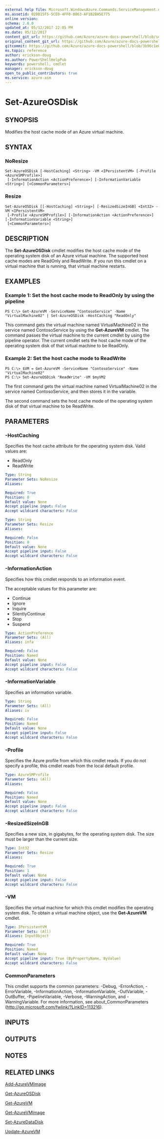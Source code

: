 ```yaml
---
external help file: Microsoft.WindowsAzure.Commands.ServiceManagement.dll-Help.xml
ms.assetid: 02DB15F5-5CE0-4FF0-8863-AF1B2BA5E775
online version:
schema: 2.0.0
updated_at: 05/12/2017 22:05 PM
ms.date: 05/12/2017
content_git_url: https://github.com/Azure/azure-docs-powershell/blob/sdw-version-test/azureps-cmdlets-docs/ServiceManagement/Azure/v4.0.0/Set-AzureOSDisk.md
original_content_git_url: https://github.com/Azure/azure-docs-powershell/blob/sdw-version-test/azureps-cmdlets-docs/ServiceManagement/Azure/v4.0.0/Set-AzureOSDisk.md
gitcommit: https://github.com/Azure/azure-docs-powershell/blob/3b96c1e0b28fc56dfbf6de55728d5478e0d02def
ms.topic: reference
author: erickson-doug
ms.author: PowerShellHelpPub
keywords: powershell, cmdlet
manager: erickson-doug
open_to_public_contributors: true
ms.service: azure-asm
---
```


# Set-AzureOSDisk

## SYNOPSIS
Modifies the host cache mode of an Azure virtual machine.

## SYNTAX

### NoResize
```
Set-AzureOSDisk [-HostCaching] <String> -VM <IPersistentVM> [-Profile <AzureSMProfile>]
 [-InformationAction <ActionPreference>] [-InformationVariable <String>] [<CommonParameters>]
```

### Resize
```
Set-AzureOSDisk [[-HostCaching] <String>] [-ResizedSizeInGB] <Int32> -VM <IPersistentVM>
 [-Profile <AzureSMProfile>] [-InformationAction <ActionPreference>] [-InformationVariable <String>]
 [<CommonParameters>]
```

## DESCRIPTION
The **Set-AzureOSDisk** cmdlet modifies the host cache mode of the operating system disk of an Azure virtual machine.
The supported host cache modes are ReadOnly and ReadWrite.
If you run this cmdlet on a virtual machine that is running, that virtual machine restarts.

## EXAMPLES

### Example 1: Set the host cache mode to ReadOnly by using the pipeline
```
PS C:\> Get-AzureVM -ServiceName "ContosoService" -Name "VirtualMachine02" | Set-AzureOSDisk -HostCaching "ReadOnly"
```

This command gets the virtual machine named VirtualMachine02 in the service named ContosoService by using the **Get-AzureVM** cmdlet.
The command passes the virtual machine to the current cmdlet by using the pipeline operator.
The current cmdlet sets the host cache mode of the operating system disk of that virtual machine to be ReadOnly.

### Example 2: Set the host cache mode to ReadWrite
```
PS C:\> $VM = Get-AzureVM -ServiceName "ContosoService" -Name "VirtualMachine02"
PS C:\> Set-AzureOSDisk "ReadWrite" -VM $myVM2
```

The first command gets the virtual machine named VirtualMachine02 in the service named ContosoService, and then stores it in the variable.

The second command sets the host cache mode of the operating system disk of that virtual machine to be ReadWrite.

## PARAMETERS

### -HostCaching
Specifies the host cache attribute for the operating system disk.
Valid values are: 

- ReadOnly 
- ReadWrite

```yaml
Type: String
Parameter Sets: NoResize
Aliases: 

Required: True
Position: 0
Default value: None
Accept pipeline input: False
Accept wildcard characters: False
```

```yaml
Type: String
Parameter Sets: Resize
Aliases: 

Required: False
Position: 0
Default value: None
Accept pipeline input: False
Accept wildcard characters: False
```

### -InformationAction
Specifies how this cmdlet responds to an information event.

The acceptable values for this parameter are:

- Continue
- Ignore
- Inquire
- SilentlyContinue
- Stop
- Suspend

```yaml
Type: ActionPreference
Parameter Sets: (All)
Aliases: infa

Required: False
Position: Named
Default value: None
Accept pipeline input: False
Accept wildcard characters: False
```

### -InformationVariable
Specifies an information variable.

```yaml
Type: String
Parameter Sets: (All)
Aliases: iv

Required: False
Position: Named
Default value: None
Accept pipeline input: False
Accept wildcard characters: False
```

### -Profile
Specifies the Azure profile from which this cmdlet reads.
If you do not specify a profile, this cmdlet reads from the local default profile.

```yaml
Type: AzureSMProfile
Parameter Sets: (All)
Aliases: 

Required: False
Position: Named
Default value: None
Accept pipeline input: False
Accept wildcard characters: False
```

### -ResizedSizeInGB
Specifies a new size, in gigabytes, for the operating system disk.
The size must be larger than the current size.

```yaml
Type: Int32
Parameter Sets: Resize
Aliases: 

Required: True
Position: 1
Default value: None
Accept pipeline input: False
Accept wildcard characters: False
```

### -VM
Specifies the virtual machine for which this cmdlet modifies the operating system disk.
To obtain a virtual machine object, use the **Get-AzureVM** cmdlet.

```yaml
Type: IPersistentVM
Parameter Sets: (All)
Aliases: InputObject

Required: True
Position: Named
Default value: None
Accept pipeline input: True (ByPropertyName, ByValue)
Accept wildcard characters: False
```

### CommonParameters
This cmdlet supports the common parameters: -Debug, -ErrorAction, -ErrorVariable, -InformationAction, -InformationVariable, -OutVariable, -OutBuffer, -PipelineVariable, -Verbose, -WarningAction, and -WarningVariable. For more information, see about_CommonParameters (http://go.microsoft.com/fwlink/?LinkID=113216).

## INPUTS

## OUTPUTS

## NOTES

## RELATED LINKS

[Add-AzureVMImage](./Add-AzureVMImage.md)

[Get-AzureOSDisk](./Get-AzureOSDisk.md)

[Get-AzureVM](./Get-AzureVM.md)

[Get-AzureVMImage](./Get-AzureVMImage.md)

[Set-AzureDataDisk](./Set-AzureDataDisk.md)

[Update-AzureVM](./Update-AzureVM.md)


